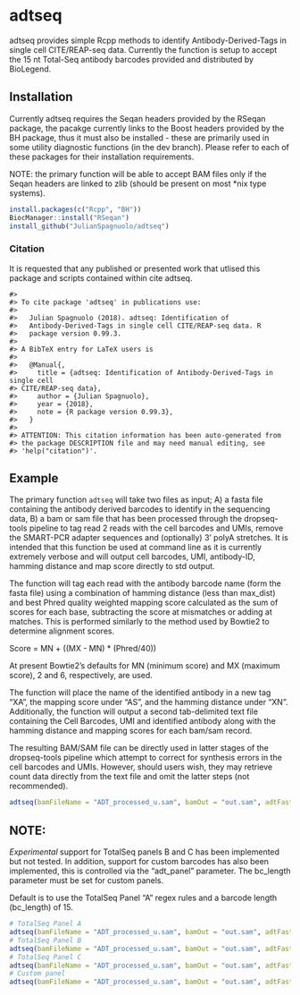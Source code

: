 
<!-- README.md is generated from README.Rmd. Please edit that file -->

# adtseq

adtseq provides simple Rcpp methods to identify Antibody-Derived-Tags in
single cell CITE/REAP-seq data. Currently the function is setup to
accept the 15 nt Total-Seq antibody barcodes provided and distributed by
BioLegend.

## Installation

Currently adtseq requires the Seqan headers provided by the RSeqan
package, the pacakge currently links to the Boost headers provided by
the BH package, thus it must also be installed - these are primarily
used in some utility diagnostic functions (in the dev branch). Please
refer to each of these packages for their installation requirements.

NOTE: the primary function will be able to accept BAM files only if the
Seqan headers are linked to zlib (should be present on most \*nix type
systems).

``` r
install.packages(c("Rcpp", "BH"))
BiocManager::install("RSeqan")
install_github("JulianSpagnuolo/adtseq")
```

### Citation

It is requested that any published or presented work that utlised this
package and scripts contained within cite adtseq.

    #> 
    #> To cite package 'adtseq' in publications use:
    #> 
    #>   Julian Spagnuolo (2018). adtseq: Identification of
    #>   Antibody-Derived-Tags in single cell CITE/REAP-seq data. R
    #>   package version 0.99.3.
    #> 
    #> A BibTeX entry for LaTeX users is
    #> 
    #>   @Manual{,
    #>     title = {adtseq: Identification of Antibody-Derived-Tags in single cell
    #> CITE/REAP-seq data},
    #>     author = {Julian Spagnuolo},
    #>     year = {2018},
    #>     note = {R package version 0.99.3},
    #>   }
    #> 
    #> ATTENTION: This citation information has been auto-generated from
    #> the package DESCRIPTION file and may need manual editing, see
    #> 'help("citation")'.

## Example

The primary function `adtseq` will take two files as input; A) a fasta
file containing the antibody derived barcodes to identify in the
sequencing data, B) a bam or sam file that has been processed through
the dropseq-tools pipeline to tag read 2 reads with the cell barcodes
and UMIs, remove the SMART-PCR adapter sequences and (optionally) 3’
polyA stretches. It is intended that this function be used at command
line as it is currently extremely verbose and will output cell barcodes,
UMI, antibody-ID, hamming distance and map score directly to std output.

The function will tag each read with the antibody barcode name (form the
fasta file) using a combination of hamming distance (less than
max\_dist) and best Phred quality weighted mapping score calculated as
the sum of scores for each base, subtracting the score at mismatches or
adding at matches. This is performed similarly to the method used by
Bowtie2 to determine alignment scores.

Score = MN + ((MX - MN) \* (Phred/40))

At present Bowtie2’s defaults for MN (minimum score) and MX (maximum
score), 2 and 6, respectively, are used.

The function will place the name of the identified antibody in a new tag
“XA”, the mapping score under “AS”, and the hamming distance under “XN”.
Additionally, the function will output a second tab-delimited text file
containing the Cell Barcodes, UMI and identified antibody along with the
hamming distance and mapping scores for each bam/sam record.

The resulting BAM/SAM file can be directly used in latter stages of the
dropseq-tools pipeline which attempt to correct for synthesis errors in
the cell barcodes and UMIs. However, should users wish, they may
retrieve count data directly from the text file and omit the latter
steps (not
recommended).

``` r
adtseq(bamFileName = "ADT_processed_u.sam", bamOut = "out.sam", adtFasta = "total_seq_panel.fasta", max_dist = 4, sumoutput = "summary.txt", adt_panel = "A", bc_length = 15)
```

## NOTE:

*Experimental* support for TotalSeq panels B and C has been implemented
but not tested. In addition, support for custom barcodes has also been
implemented, this is controlled via the “adt\_panel” parameter. The
bc\_length parameter must be set for custom panels.

Default is to use the TotalSeq Panel “A” regex rules and a barcode
length (bc\_length) of 15.

``` r
# TotalSeq Panel A
adtseq(bamFileName = "ADT_processed_u.sam", bamOut = "out.sam", adtFasta = "total_seq_panel.fasta", max_dist = 4, sumoutput = "summary.txt", adt_panel = "A", bc_length = 15)
# TotalSeq Panel B
adtseq(bamFileName = "ADT_processed_u.sam", bamOut = "out.sam", adtFasta = "total_seq_panelB.fasta", max_dist = 4, sumoutput = "summary.txt", adt_panel = "B", bc_length = 15)
# TotalSeq Panel C
adtseq(bamFileName = "ADT_processed_u.sam", bamOut = "out.sam", adtFasta = "total_seq_panelC.fasta", max_dist = 4, sumoutput = "summary.txt", adt_panel = "C", bc_length = 15)
# Custom panel
adtseq(bamFileName = "ADT_processed_u.sam", bamOut = "out.sam", adtFasta = "custom_panel.fasta", max_dist = 4, sumoutput = "summary.txt", adt_panel = "custom", bc_length = 8)
```
